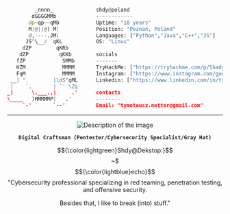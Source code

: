 ```python
         _nnnn_              shdy@poland
        dGGGGMMb             ------------
       @p~qp~~qMb            Uptime: "18 years"
       M|@||@) M|            Position: "Poznań, Poland"
       @,----.JM|            Languages: ["Python","Java","C++","JS"]
      JS^\__/  qKL           OS: "Linux"
     dZP        qKRb         
    dZP          qKKb        socials
   fZP            SMMb       -------
   HZM            MMMM       TryHackMe: ["https://tryhackme.com/p/Shadyy"]
   FqM            MMMM       Instagram: ["https://www.instagram.com/godshadyy/"]
 __| ".        |\dS"qML      Linkedin: ["https://www.linkedin.com/in/tymoteusz-netter/"]
 |    `.       | `' \Zq      
_)      \.___.,|     .'      contacts
\____   )MMMMMP|   .'        --------
     `-'       `--'          Email: "tymoteusz.netter@gmail.com"
```

-------

<div align="center">
  <img src="https://github.com/user-attachments/assets/2cacd356-9239-4591-8327-678140cc3442" alt="Description of the image">
         
 **`Digital Craftsman (Pentester/Cybersecurity Specialist/Gray Hat)`**

$${\color{lightgreen}Shdy@Dekstop:}$$~$ $${\color{lightblue}echo}$$ "Cybersecurity professional specializing in red teaming, penetration testing, and offensive security. 

Besides that, I like to break (into) stuff."

